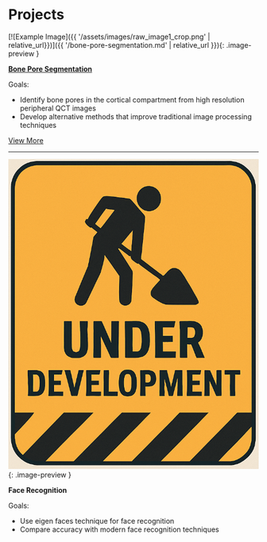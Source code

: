 # Projects
  
[![Example Image]({{ '/assets/images/raw_image1_crop.png' | relative_url}})]({{ '/bone-pore-segmentation.md' | relative_url }}){: .image-preview }

**[Bone Pore Segmentation](/projects/bone-pore-segmentation.md)**

Goals: 
* Identify bone pores in the cortical compartment from high resolution peripheral QCT images
* Develop alternative methods that improve traditional image processing techniques

[View More](/projects/bone-pore-segmentation.md)

***

![Example Image](/assets/images/construction-sign.png){: .image-preview }

**Face Recognition**

Goals:
* Use eigen faces technique for face recognition
* Compare accuracy with modern face recognition techniques
